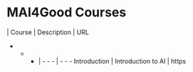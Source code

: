 # MAI4Good Courses

| Course | Description | URL
- - - | - - - | - - -
Introduction | Introduction to AI | https
